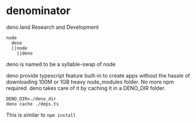 # denominator
deno.land Research and Development

```
node
  deno
  ||node
    ||deno
```

deno is named to be a syllable-swap of node

deno provide typescript feature built-in to create apps without the hassle of downloading 100M or 1GB heavy node_modules folder.  No more npm required. deno takes care of it by caching it in a DENO_DIR folder.

```
DENO_DIR=./deno_dir
deno cache ./deps.ts
```

This is similar to `npm install`
